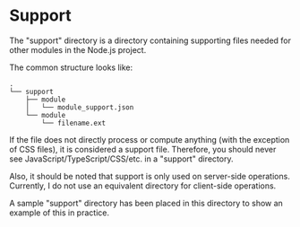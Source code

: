 # Support
The "support" directory is a directory containing supporting files needed for other modules in the Node.js project.

The common structure looks like:
```
.
└── support
    ├── module
    │   └── module_support.json
    └── module
        └── filename.ext
```
If the file does not directly process or compute anything (with the exception of CSS files), it is considered a support file. Therefore, you should never see JavaScript/TypeScript/CSS/etc. in a "support" directory. 

Also, it should be noted that support is only used on server-side operations. Currently, I do not use an equivalent directory for client-side operations. 

A sample "support" directory has been placed in this directory to show an example of this in practice.